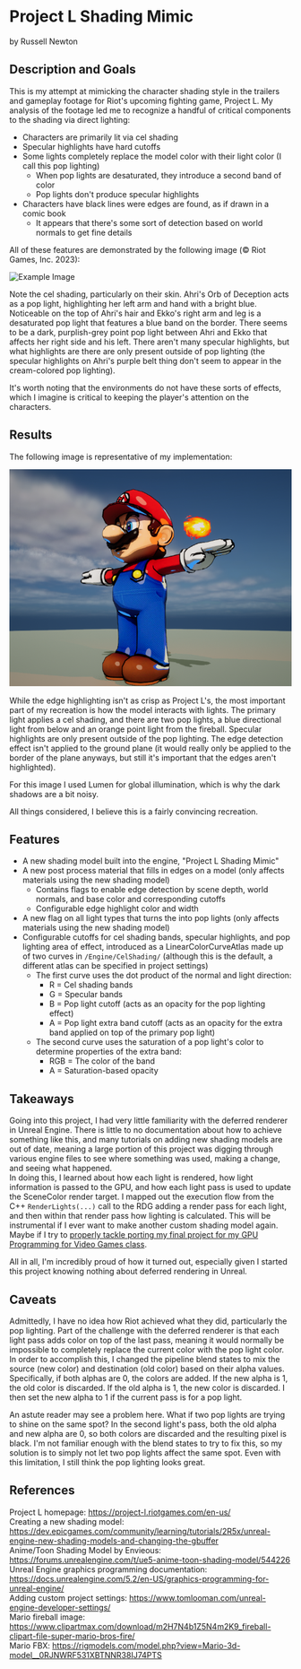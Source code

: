 # Project L Shading Mimic

by Russell Newton

## Description and Goals

This is my attempt at mimicking the character shading style in the trailers and gameplay footage for Riot's upcoming
fighting game, Project L. My analysis of the footage led me to recognize a handful of critical components to the shading
via direct lighting:

* Characters are primarily lit via cel shading
* Specular highlights have hard cutoffs
* Some lights completely replace the model color with their light color (I call this pop lighting)
	* When pop lights are desaturated, they introduce a second band of color
	* Pop lights don't produce specular highlights
* Characters have black lines were edges are found, as if drawn in a comic book
	* It appears that there's some sort of detection based on world normals to get fine details

All of these features are demonstrated by the following image (© Riot Games, Inc. 2023):

![Example Image](https://images.contentstack.io/v3/assets/blt3b1631a60bb9c200/blt357bb0acf248356c/649608d1e64f41305742d247/projectl-masthead-fg.png)

Note the cel shading, particularly on their skin. Ahri's Orb of Deception acts as a pop light, highlighting her left arm
and hand with a bright blue. Noticeable on the top of Ahri's hair and Ekko's right arm and leg is a desaturated pop
light that features a blue band on the border. There seems to be a dark, purplish-grey point pop light between Ahri and
Ekko that affects her right side and his left. There aren't many specular highlights, but what highlights are there are
only present outside of pop lighting (the specular highlights on Ahri's purple belt thing don't seem to appear in the
cream-colored pop lighting).

It's worth noting that the environments do not have these sorts of effects, which I imagine is critical to keeping the
player's attention on the characters.

## Results

The following image is representative of my implementation:

![Result Image](Images/Mario.png)

While the edge highlighting isn't as crisp as Project L's, the most important part of my recreation is how the model
interacts with lights. The primary light applies a cel shading, and there are two pop lights, a blue directional light
from below and an orange point light from the fireball. Specular highlights are only present outside of the pop
lighting. The edge detection effect isn't applied to the ground plane (it would really only be applied to the border
of the plane anyways, but still it's important that the edges aren't highlighted).

For this image I used Lumen for global illumination, which is why the dark shadows are a bit noisy.

All things considered, I believe this is a fairly convincing recreation.

## Features

* A new shading model built into the engine, "Project L Shading Mimic"
* A new post process material that fills in edges on a model (only affects materials using the new shading model)
	* Contains flags to enable edge detection by scene depth, world normals, and base color and corresponding cutoffs
	* Configurable edge highlight color and width
* A new flag on all light types that turns the into pop lights (only affects materials using the new shading model)
* Configurable cutoffs for cel shading bands, specular highlights, and pop lighting area of effect, introduced as a
  LinearColorCurveAtlas made up of two curves in `/Engine/CelShading/` (although this is the default, a different atlas
  can be specified in project settings)
	* The first curve uses the dot product of the normal and light direction:
		* R = Cel shading bands
		* G = Specular bands
		* B = Pop light cutoff (acts as an opacity for the pop lighting effect)
		* A = Pop light extra band cutoff (acts as an opacity for the extra band applied on top of the primary pop
		  light)
	* The second curve uses the saturation of a pop light's color to determine properties of the extra band:
		* RGB = The color of the band
		* A = Saturation-based opacity

## Takeaways

Going into this project, I had very little familiarity with the deferred renderer in Unreal Engine. There is little to
no documentation about how to achieve something like this, and many tutorials on adding new shading models are out of
date, meaning a large portion of this project was digging through various engine files to see where something was used,
making a change, and seeing what happened. \
In doing this, I learned about how each light is rendered, how light information is passed to the GPU, and how each
light pass is used to update the SceneColor render target. I mapped out the execution flow from the
C++ `RenderLights(...)` call to the RDG adding a render pass for each light, and then within that render pass how
lighting is calculated. This will be instrumental if I ever want to make another custom shading model again. Maybe if I
try
to [properly tackle porting my final project for my GPU Programming for Video Games class](https://github.com/Russell-Newton/CS4795-Port).

All in all, I'm incredibly proud of how it turned out, especially given I started this project knowing nothing about
deferred rendering in Unreal.

## Caveats

Admittedly, I have no idea how Riot achieved what they did, particularly the pop lighting. Part of the challenge with
the deferred renderer is that each light pass adds color on top of the last pass, meaning it would normally be
impossible to completely replace the current color with the pop light color. In order to accomplish this, I changed the
pipeline blend states to mix the source (new color) and destination (old color) based on their alpha values.
Specifically, if both alphas are 0, the colors are added. If the new alpha is 1, the old color is discarded. If the old
alpha is 1, the new color is discarded. I then set the new alpha to 1 if the current pass is for a pop light.

An astute reader may see a problem here. What if two pop lights are trying to shine on the same spot? In the second
light's pass, both the old alpha and new alpha are 0, so both colors are discarded and the resulting pixel is black. I'm
not familiar enough with the blend states to try to fix this, so my solution is to simply not let two pop lights affect
the same spot. Even with this limitation, I still think the pop lighting looks great.

## References

Project L homepage: https://project-l.riotgames.com/en-us/ \
Creating a new shading
model: https://dev.epicgames.com/community/learning/tutorials/2R5x/unreal-engine-new-shading-models-and-changing-the-gbuffer \
Anime/Toon Shading Model by Envieous: https://forums.unrealengine.com/t/ue5-anime-toon-shading-model/544226 \
Unreal Engine graphics programming
documentation: https://docs.unrealengine.com/5.2/en-US/graphics-programming-for-unreal-engine/ \
Adding custom project settings: https://www.tomlooman.com/unreal-engine-developer-settings/ \
Mario fireball
image: https://www.clipartmax.com/download/m2H7N4b1Z5N4m2K9_fireball-clipart-file-super-mario-bros-fire/ \
Mario FBX: https://rigmodels.com/model.php?view=Mario-3d-model__0RJNWRF531XBTNNR38IJ74PTS

